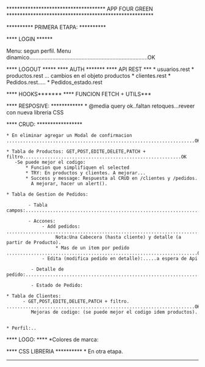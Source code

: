 
************************************* APP FOUR GREEN *******************************************************

********** PRIMERA ETAPA: **********

**** LOGIN ****** 

   Menu: segun perfil. Menu dinamico.............................................................................OK

**** LOGOUT *****
**** AUTH *******
**** API REST ***
    * usuarios.rest
	* productos.rest  ... cambios en el objeto productos 
	* clientes.rest
    * Pedidos.rest.....
    * Pedidos_estado.rest
       
          

**** HOOKS*******
**** FUNCION FETCH + UTILS***

**** RESPOSIVE: ************
    * @media query ok..faltan retoques...reveer con nueva libreria CSS
  
**** CRUD: *****************

    * En eliminar agregar un Modal de confirmacion .....................................................................OK
    
    * Tabla de Productos: GET,POST,EDITE,DELETE,PATCH + filtro..........................................................OK 
	   -Se puede mejor el codigo: 
	       * Funcion que simplifiquen el selected
		   * TRY: En productos y clientes. A mejorar...
           * Success y message: Respuesta al CRUD en /clientes y /pedidos.
             A mejorar, hacer un alert().

    * Tabla de Gestion de Pedidos: 

            - Tabla campos:.............................................................................................OK

            - Accones: 
                 - Add pedidos: ........................................................................................OK
                      Nota:Una Cabecera (hasta cliente) y detalle (a partir de Producto). 
                      * Mas de un item por pedido ......................................................................OK
                 - Edita (modifica pedido en detalle):.....a espera de Api
                
             - Detalle de pedido:.......................................................................................OK

             - Estado de Pedido:    
            
    * Tabla de Clientes: 
          - GET,POST,EDITE,DELETE,PATCH + filtro.  .....................................................................OK
             Mejoras de codigo: (se puede mejor el codigo idem productos).
          
              
    * Perfil:..


**** LOGO: ****
    *Colores de marca:


**** CSS LIBRERIA **********
    * En otra etapa.


****




